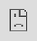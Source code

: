 ### GitHub [Required]

Git is a modern and open-source distributed version control system that aims to facilitate collaborative software development, data analysis, and [even writing poetry](https://writerly.dev).
We use Git because it is technically sound, very good at what it does, and is a system where many communities (perhaps uniquely!) have largely converged on a single system (with some exceptions, see below) for version control.
In the [2022 Stack Overflow Developer survey](https://stackoverflow.blog/2023/01/09/beyond-git-the-other-version-control-systems-developers-use/), 93% of respondents reported using Git as their system of choice for version control.

Git is the underlying system that facilitates distributed work on code bases, and GitHub is one cloud-based provider that hosts Git repositories, and offers useful convenience features to facilitate collaboration between multiple developers (and even single developers).
Of course, there are alternatives to GitHub for hosting Git repositories (similar to how there are various email providers that will host your email like Google, Yahoo, Proton Mail, etc...).
We chose to use GitHub.com mostly because of the existence of GitHub Classroom, which helps instructors with a lot of the logistics of repository management.

```{warning}
Data on GitHub (typically your course labs, assignments, and projects) is stored on servers outside Canada. When you access this site by clicking on the link through Canvas, you are being transferred to these servers. GitHub does require you to create an account on their servers. **There is no requirement from this course for you to share any personal information on GitHub servers.** UBC cannot guarantee security of your private details on servers outside of Canada. Please exercise caution whenever using your personal information online. You may wish to use a pseudonym account to protect your privacy if you have concerns about this.
```

Here is a quick video to show you how to create a GitHub account:

<div class="container youtube">
<iframe src="https://player.vimeo.com/video/570761241?badge=0&amp;autopause=0&amp;player_id=0&amp;app_id=58479" frameborder="0" allow="autoplay; fullscreen; picture-in-picture" allowfullscreen style="position:absolute;top:0;left:0;width:100%;height:100%;" title="Creating a GitHub Account"></iframe>
<script src="https://player.vimeo.com/api/player.js"></script>
</div>